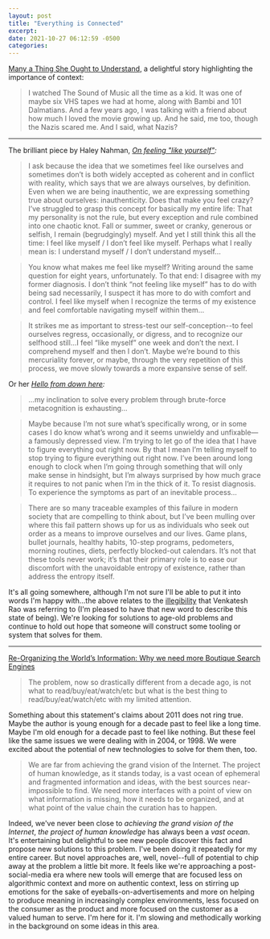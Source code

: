 ```yaml
---
layout: post
title: "Everything is Connected"
excerpt: 
date: 2021-10-27 06:12:59 -0500
categories: 
---
```


[Many a Thing She Ought to Understand](https://www.thisamericanlife.org/751/audience-of-one/act-one-1), a delightful story highlighting the importance of context:

> I watched The Sound of Music all the time as a kid. It was one of maybe six VHS tapes we had at home, along with Bambi and 101 Dalmatians. And a few years ago, I was talking with a friend about how much I loved the movie growing up. And he said, me too, though the Nazis scared me. And I said, what Nazis?

---

The brilliant piece by Haley Nahman, *[On feeling "like yourself"](https://haleynahman.substack.com/p/76-on-feeling-like-yourself):*

> I ask because the idea that we sometimes feel like ourselves and sometimes don’t is both widely accepted as coherent and in conflict with reality, which says that we are always ourselves, by definition. Even when we are being inauthentic, we are expressing something true about ourselves: inauthenticity. Does that make you feel crazy? I’ve struggled to grasp this concept for basically my entire life: That my personality is not the rule, but every exception and rule combined into one chaotic knot. Fall or summer, sweet or cranky, generous or selfish, I remain (begrudgingly) myself. And yet I still think this all the time: I feel like myself / I don’t feel like myself. Perhaps what I really mean is: I understand myself / I don’t understand myself...

> You know what makes me feel like myself? Writing around the same question for eight years, unfortunately. To that end: I disagree with my former diagnosis. I don’t think “not feeling like myself” has to do with being sad necessarily, I suspect it has more to do with comfort and control. I feel like myself when I recognize the terms of my existence and feel comfortable navigating myself within them...

> It strikes me as important to stress-test our self-conception--to feel ourselves regress, occasionally, or digress, and to recognize our selfhood still...I feel “like myself” one week and don’t the next. I comprehend myself and then I don’t. Maybe we’re bound to this mercuriality forever, or maybe, through the very repetition of this process, we move slowly towards a more expansive sense of self.

Or her *[Hello from down here](https://haleynahman.substack.com/p/67-hello-from-down-here):*

> ...my inclination to solve every problem through brute-force metacognition is exhausting...

> Maybe because I’m not sure what’s specifically wrong, or in some cases I do know what’s wrong and it seems unwieldy and unfixable—a famously depressed view. I’m trying to let go of the idea that I have to figure everything out right now. By that I mean I’m telling myself to stop trying to figure everything out right now. I’ve been around long enough to clock when I’m going through something that will only make sense in hindsight, but I’m always surprised by how much grace it requires to not panic when I’m in the thick of it. To resist diagnosis. To experience the symptoms as part of an inevitable process...

> There are so many traceable examples of this failure in modern society that are compelling to think about, but I’ve been mulling over where this fail pattern shows up for us as individuals who seek out order as a means to improve ourselves and our lives. Game plans, bullet journals, healthy habits, 10-step programs, pedometers, morning routines, diets, perfectly blocked-out calendars. It’s not that these tools never work; it’s that their primary role is to ease our discomfort with the unavoidable entropy of existence, rather than address the entropy itself.

It's all going somewhere, although I'm not sure I'll be able to put it into words I'm happy with...the above relates to the [illegibility]({{site.url}}/2021/09/24/lower-your-standards/) that Venkatesh Rao was referring to (I'm pleased to have that new word to describe this state of being). We're looking for solutions to age-old problems and continue to hold out hope that someone will construct some tooling or system that solves for them.

---

[Re-Organizing the World’s Information: Why we need more Boutique Search Engines](https://sariazout.mirror.xyz/7gSSTJ96SEyvXeljymglO3zN4H6DCgVnrNZq8_2NX1A)

> The problem, now so drastically different from a decade ago, is not what to read/buy/eat/watch/etc but what is the best thing to read/buy/eat/watch/etc with my limited attention.

Something about this statement's claims about 2011 does not ring true. Maybe the author is young enough for a decade past to feel like a long time. Maybe I'm old enough for a decade past to feel like nothing. But these feel like the same issues we were dealing with in 2004, or 1998. We were excited about the potential of new technologies to solve for them then, too.

> We are far from achieving the grand vision of the Internet. The project of human knowledge, as it stands today, is a vast ocean of ephemeral and fragmented information and ideas, with the best sources near-impossible to find. We need more interfaces with a point of view on what information is missing, how it needs to be organized, and at what point of the value chain the curation has to happen.

Indeed, we've never been close to *achieving the grand vision of the Internet*, *the project of human knowledge* has always been a *vast ocean*. It's entertaining but delightful to see new people discover this fact and propose new solutions to this problem. I've been doing it repeatedly for my entire career. But novel approaches are, well, novel--full of potential to chip away at the problem a little bit more. It feels like we're approaching a post-social-media era where new tools will emerge that are focused less on algorithmic context and more on authentic context, less on stirring up emotions for the sake of eyeballs-on-advertisements and more on helping to produce meaning in increasingly complex environments, less focused on the consumer as the product and more focused on the customer as a valued human to serve. I'm here for it. I'm slowing and methodically working in the background on some ideas in this area.
